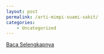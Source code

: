 ```yaml
---
layout: post
permalink: /arti-mimpi-suami-sakit/
categories:
    - Uncategorized
---
```


[Baca Selengkapnya](/04)